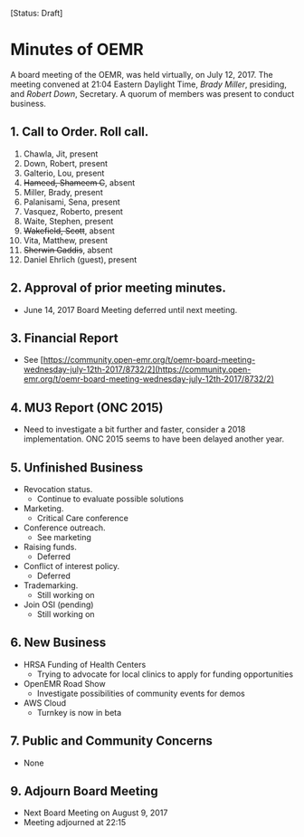 [Status: Draft]

# Minutes of OEMR
A board meeting of the OEMR, was held virtually, on July 12, 2017. The meeting
convened at 21:04 Eastern Daylight Time, _Brady Miller_, presiding, and
_Robert Down_, Secretary. A quorum of members was present to conduct business.

## 1. Call to Order. Roll call.
1. Chawla, Jit, present
2. Down, Robert, present
3. Galterio, Lou, present
4. ~~Hameed, Shameem C~~, absent
5. Miller, Brady, present
6. Palanisami, Sena, present
7. Vasquez, Roberto, present
8. Waite, Stephen, present
9. ~~Wakefield, Scott~~, absent
10. Vita, Matthew, present
11. ~~Sherwin Gaddis~~, absent
12. Daniel Ehrlich (guest), present

## 2. Approval of prior meeting minutes.
- June 14, 2017 Board Meeting deferred until next meeting.

## 3. Financial Report
- See [https://community.open-emr.org/t/oemr-board-meeting-wednesday-july-12th-2017/8732/2](https://community.open-emr.org/t/oemr-board-meeting-wednesday-july-12th-2017/8732/2)

## 4. MU3 Report (ONC 2015)
- Need to investigate a bit further and faster, consider a 2018 implementation. ONC 2015 seems to have been delayed another year.

## 5. Unfinished Business

- Revocation status.
	- Continue to evaluate possible solutions
- Marketing.
	- Critical Care conference
- Conference outreach.
	- See marketing
- Raising funds.
	- Deferred
- Conflict of interest policy.
	- Deferred
- Trademarking.
	- Still working on
- Join OSI (pending)
	- Still working on

## 6. New Business
- HRSA Funding of Health Centers
	- Trying to advocate for local clinics to apply for funding opportunities
- OpenEMR Road Show
	- Investigate possibilities of community events for demos
- AWS Cloud
	- Turnkey is now in beta

## 7. Public and Community Concerns
- None

## 9. Adjourn Board Meeting
- Next Board Meeting on August 9, 2017
- Meeting adjourned at 22:15 
